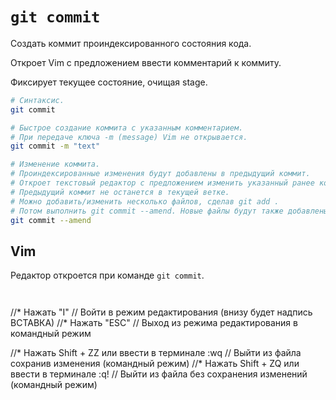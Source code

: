 # `git commit`

Создать коммит проиндексированного состояния кода.

Откроет Vim с предложением ввести комментарий к коммиту.

Фиксирует текущее состояние, очищая stage.


```bash
# Синтаксис.
git commit

# Быстрое создание коммита с указанным комментарием. 
# При передаче ключа -m (message) Vim не открывается.
git commit -m "text"

# Изменение коммита.
# Проиндексированные изменения будут добавлены в предыдущий коммит.
# Откроет текстовый редактор с предложением изменить указанный ранее комментарий к коммиту.
# Предыдущий коммит не останется в текущей ветке.
# Можно добавить/изменить несколько файлов, сделав git add . 
# Потом выполнить git commit --amend. Новые файлы будут также добавлены.
git commit --amend
```

## Vim

Редактор откроется при команде `git commit`.

```


```



//* Нажать "I"
// Войти в режим редактирования (внизу будет надпись ВСТАВКА)
//* Нажать "ESC"
// Выход из режима редактирования в командный режим

//* Нажать Shift + ZZ или ввести в терминале :wq
// Выйти из файла сохранив изменения (командный режим)
//* Нажать Shift + ZQ или ввести в терминале :q!
// Выйти из файла без сохранения изменений (командный режим)
